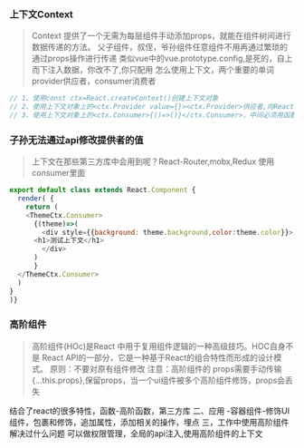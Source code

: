 ### 上下文Context
> Context 提供了一个无需为每层组件手动添加props，就能在组件树间进行数据传递的方法。
父子组件，叔侄，爷孙组件任意组件不用再通过繁琐的通过props操作进行传递
> 类似vue中的vue.prototype.config,是死的，自上而下注入数据，你改不了,你只配用
> 怎么使用上下文，两个重要的单词provider供应者，consumer消费者
```js
// 1、使用const ctx=React.createContext()创建上下文对象
// 2、使用上下文对象上的<ctx.Provider value={}><ctx.Provider>供应者,向React组件树注入数据
// 3、使用上下文对象上的<ctx.Consumer>{()=>()}</ctx.Consumer>，中间必须用函数返回对应组件内容
```
### 子孙无法通过api修改提供者的值

> 上下文在那些第三方库中会用到呢？React-Router,mobx,Redux
使用consumer里面
```js
export default class extends React.Component {
  render( {
    return (
    <ThemeCtx.Consumer>
      {(theme)=>(
        <div style={{background: theme.background,color:theme.color}}>
      <h1>测试上下文</h1>
        </div>
      )
      }
  </ThemeCtx.Consumer>
  )
}
)}
```
### 高阶组件
>高阶组件(HOc)是React 中用于复用组件逻辑的一种高级技巧。HOC自身不是 React API的一部分，它是一种基于React的组合特性而形成的设计模式。
>原则：不要对原有组件修改
>注意：高阶组件的 props需要手动传输{...this.props},保留props，当一个ui组件被多个高阶组件修饰，props会丢失
<!-- 面试：你对对高阶组件的理解 -->
结合了react的很多特性，函数-高阶函数，第三方库
二、应用
-容器组件-修饰UI组件，包裹和修饰，追加属性，添加相关的操作，埋点
三，工作中使用高阶组件解决过什么问题
可以做权限管理，全局的api注入,使用高阶组件的上下文



